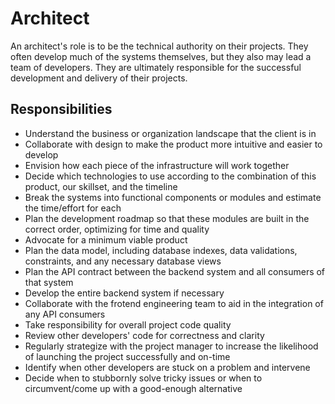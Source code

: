 # Architect

An architect's role is to be the technical authority on their projects. They often develop much of the systems themselves, but they also may lead a team of developers. They are ultimately responsible for the successful development and delivery of their projects.

## Responsibilities
- Understand the business or organization landscape that the client is in
- Collaborate with design to make the product more intuitive and easier to develop
- Envision how each piece of the infrastructure will work together
- Decide which technologies to use according to the combination of this product, our skillset, and the timeline
- Break the systems into functional components or modules and estimate the time/effort for each
- Plan the development roadmap so that these modules are built in the correct order, optimizing for time and quality
- Advocate for a minimum viable product
- Plan the data model, including database indexes, data validations, constraints, and any necessary database views
- Plan the API contract between the backend system and all consumers of that system
- Develop the entire backend system if necessary
- Collaborate with the frotend engineering team to aid in the integration of any API consumers
- Take responsibility for overall project code quality
- Review other developers' code for correctness and clarity
- Regularly strategize with the project manager to increase the likelihood of launching the project successfully and on-time
- Identify when other developers are stuck on a problem and intervene
- Decide when to stubbornly solve tricky issues or when to circumvent/come up with a good-enough alternative
